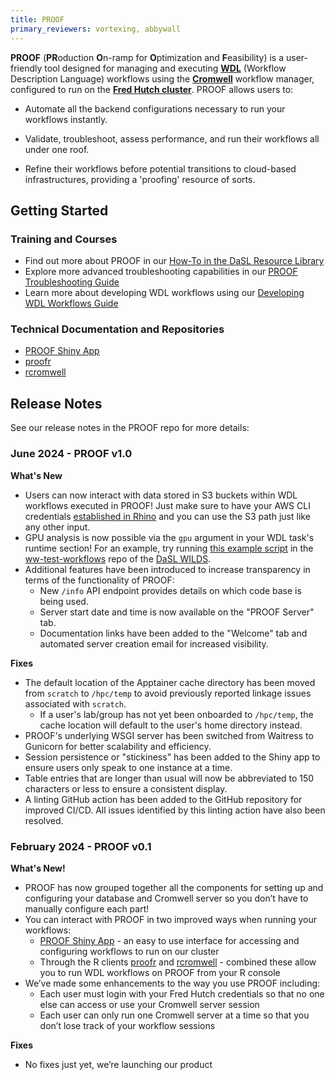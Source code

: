 ```yaml
---
title: PROOF
primary_reviewers: vortexing, abbywall
---
```


**PROOF** (**PR**oduction **O**n-ramp for **O**ptimization and **F**easibility) is a user-friendly tool designed for managing and executing [**WDL**](https://docs.openwdl.org/en/1.0.0/) (Workflow Description Language) workflows using the [**Cromwell**](https://cromwell.readthedocs.io/en/stable/) workflow manager, configured to run on the [**Fred Hutch cluster**](https://sciwiki.fredhutch.org/scicomputing/compute_jobs/). PROOF allows users to:

- Automate all the backend configurations necessary to run your workflows instantly.

- Validate, troubleshoot, assess performance, and run their workflows all under one roof.

- Refine their workflows before potential transitions to cloud-based infrastructures, providing a 'proofing' resource of sorts.

## Getting Started

### Training and Courses
- Find out more about PROOF in our [How-To in the DaSL Resource Library](/dasldemos/proof-how-to/)
- Explore more advanced troubleshooting capabilities in our [PROOF Troubleshooting Guide](/dasldemos/proof-troubleshooting/)
- Learn more about developing WDL workflows using our [Developing WDL Workflows Guide](https://hutchdatascience.org/Developing_WDL_Workflows/)

### Technical Documentation and Repositories
- [PROOF Shiny App](https://github.com/getwilds/shiny-cromwell)
- [proofr](https://github.com/getwilds/proofr)
- [rcromwell](https://github.com/getwilds/rcromwell)

## Release Notes
See our release notes in the PROOF repo for more details: 

### June 2024 - PROOF v1.0
**What's New**
- Users can now interact with data stored in S3 buckets within WDL workflows executed in PROOF! Just make sure to have your AWS CLI credentials [established in Rhino](/scicomputing/access_credentials/#configure-aws-cli) and you can use the S3 path just like any other input.
- GPU analysis is now possible via the `gpu` argument in your WDL task's runtime section! For an example, try running [this example script](https://github.com/getwilds/ww-test-workflows/blob/main/gpuMatrixMult/gpuMatrixMult.wdl) in the [ww-test-workflows](https://github.com/getwilds/ww-test-workflows) repo of the [DaSL WILDS](https://github.com/getwilds).
- Additional features have been introduced to increase transparency in terms of the functionality of PROOF:
    - New `/info` API endpoint provides details on which code base is being used.
    - Server start date and time is now available on the "PROOF Server" tab.
    - Documentation links have been added to the "Welcome" tab and automated server creation email for increased visibility.

**Fixes**
- The default location of the Apptainer cache directory has been moved from `scratch` to `/hpc/temp` to avoid previously reported linkage issues associated with `scratch`.
    - If a user's lab/group has not yet been onboarded to `/hpc/temp`, the cache location will default to the user's home directory instead.
- PROOF's underlying WSGI server has been switched from Waitress to Gunicorn for better scalability and efficiency.
- Session persistence or "stickiness" has been added to the Shiny app to ensure users only speak to one instance at a time.
- Table entries that are longer than usual will now be abbreviated to 150 characters or less to ensure a consistent display.
- A linting GitHub action has been added to the GitHub repository for improved CI/CD. All issues identified by this linting action have also been resolved.

### February 2024 - PROOF v0.1
**What's New!**
- PROOF has now grouped together all the components for setting up and configuring your database and Cromwell server so you don’t have to manually configure each part!
- You can interact with PROOF in two improved ways when running your workflows:
    - [PROOF Shiny App](https://cromwellapp.fredhutch.org/) - an easy to use interface for accessing and configuring workflows to run on our cluster
    - Through the R clients [proofr](https://getwilds.org/proofr/) and [rcromwell](https://getwilds.org/rcromwell/) - combined these allow you to run WDL workflows on PROOF from your R console 
- We’ve made some enhancements to the way you use PROOF including:
    - Each user must login with your Fred Hutch credentials so that no one else can access or use your Cromwell server session
    - Each user can only run one Cromwell server at a time so that you don’t lose track of your workflow sessions

**Fixes**
- No fixes just yet, we’re launching our product
